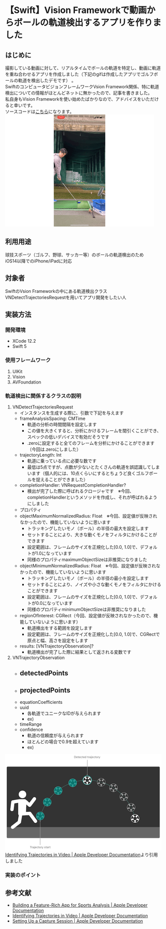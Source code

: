 #  【Swift】Vision Frameworkで動画からボールの軌道検出するアプリを作りました

## はじめに
撮影している動画に対して、リアルタイムでボールの軌道を特定し、動画に軌道を重ね合わせるアプリを作成しました（下記のgifは作成したアプリでゴルフボールの軌道を検出したデモです） 。  
SwiftのコンピュータビジョンフレームワークVsion Framework関係、特に軌道検出についての情報がほとんどネットに無かったので、記事を書きました。  
私自身もVision Frameworkを使い始めたばかりなので、アドバイスをいただけると幸いです。  
ソースコードは[こちら]()になります。  
![デモ動画](Demo/golf.gif)


## 利用用途
球技スポーツ（ゴルフ、野球、サッカー等）のボールの軌道検出のため  
iOS14以降でのiPhone/iPadに対応

## 対象者
SwiftのVsion Frameworkの中にある軌道検出クラスVNDetectTrajectoriesRequestを用いてアプリ開発をしたい人  



## 実装方法
### 開発環境
  - XCode 12.2
  - Swift 5
### 使用フレームワーク
  1. UIKit
  1. Vision
  1. AVFoundation

### 軌道検出に関係するクラスの説明
1. VNDetectTrajectoriesRequest
    - インスタンスを生成する際に、引数で下記を与えます
    - frameAnalysisSpacing: CMTime
        - 軌道の分析の時間間隔を設定します
        - この値を大きくすると、分析にかけるフレームを間引くことができ、スペックの低いデバイスで有効だそうです
        - .zeroに設定すると全てのフレームを分析にかけることができます（今回は.zeroにしました）
    - trajectoryLength: Int
        - 軌道に乗っている点に必要な数です
        - 最低は5点ですが、点数が少ないとたくさんの軌道を誤認識してしまいます（個人的には、10点くらいにするとちょうど良くゴルフボールを捉えることができました）
     - completionHandler: VNRequestCompletionHandler?
        - 検出が完了した際に呼ばれるクロージャです　※今回、completionHandlerというメソッドを作成し、それが呼ばれるようにしました
    - プロパティ
     - objectMaximumNormalizedRadius: Float　※今回、設定値が反映されなかったので、機能していないように思います
       - トラッキングしたいモノ（ボール）の半径の最大を設定します
       - セットすることにより、大きな動くモノをフィルタにかけることができます
       - 設定範囲は、フレームのサイズを正規化した[0.0, 1.0]で、デフォルトが1.0になっています
       - 同様のプロパティmaximumObjectSizeは非推奨になりました
    - objectMinimumNormalizedRadius: Float　※今回、設定値が反映されなかったので、機能していないように思います
      - トラッキングしたいモノ（ボール）の半径の最小を設定します
      - セットすることにより、ノイズや小さな動くモノをフィルタにかけることができます
      - 設定範囲は、フレームのサイズを正規化した[0.0, 1.0]で、デフォルトが0.0になっています
      - 同様のプロパティminimumObjectSizeは非推奨になりました
    - regionOfInterest: CGRect（今回、設定値が反映されなかったので、機能していないように思います）
      - 軌道検出をする範囲を設定します
      - 設定範囲は、フレームのサイズを正規化した[0.0, 1.0]で、CGRectで原点と幅、高さを設定をします
    - results: [VNTrajectoryObservation]?
      - 軌道検出が完了した際に結果として返される変数です
1. VNTrajectoryObservation
      - detectedPoints
        - 
      - projectedPoints
        - 
      - equationCoefficients
      - uuid
        - 各軌道でユニークなIDが与えられます
        - ex) 
      - timeRange
      - confidence
        - 軌道の信頼度が与えられます
        - ほとんどの場合で0.9を超えています
        - ex) 

![軌道検出の説明](images/rendered2x-1591650146.png)
[Identifying Trajectories in Video | Apple Developer Documentation](https://developer.apple.com/documentation/vision/identifying_trajectories_in_video)より引用しました
  
  

### 実装のポイント


## 参考文献
- [Building a Feature-Rich App for Sports Analysis | Apple Developer Documentation](https://developer.apple.com/documentation/vision/building_a_feature-rich_app_for_sports_analysis)
- [Identifying Trajectories in Video | Apple Developer Documentation](https://developer.apple.com/documentation/vision/identifying_trajectories_in_video)
- [Setting Up a Capture Session | Apple Developer Documentation](https://developer.apple.com/documentation/avfoundation/cameras_and_media_capture/setting_up_a_capture_session)


